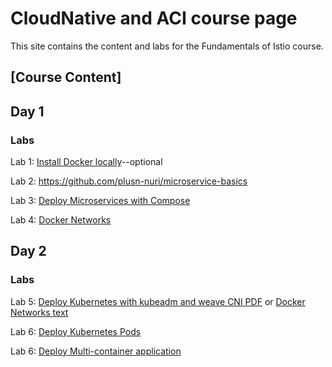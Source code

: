 # CloudNative and ACI course page 

This site contains the content and labs for the Fundamentals of Istio course. 

## [Course Content]

## Day 1 

### Labs

Lab 1: [Install Docker locally](labs/01-docker-daemon)--optional

Lab 2: https://github.com/plusn-nuri/microservice-basics 

Lab 3: [Deploy Microservices with Compose](labs/03-compose) 

Lab 4: [Docker Networks](labs/docker-network-labs/index.md)

## Day 2

### Labs 
Lab 5: [Deploy Kubernetes with kubeadm and weave CNI PDF](labs/k8s-network-labs/Install%20Kubernetes%20on%20AWS.pdf)  or [Docker Networks text](labs/k8s-net-labs/index.md)


Lab 6: [Deploy Kubernetes Pods](labs/04-pods)

Lab 6: [Deploy Multi-container application](labs/05-multi)

